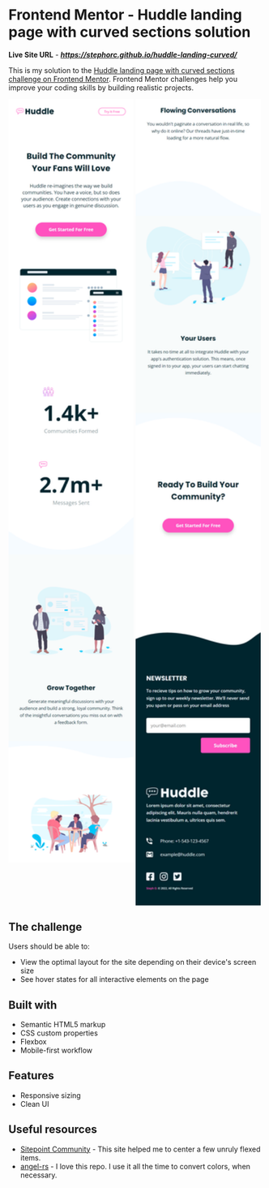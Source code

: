 # Frontend Mentor - Huddle landing page with curved sections solution

**Live Site URL** - ***https://stephorc.github.io/huddle-landing-curved/***

This is my solution to the [Huddle landing page with curved sections challenge on Frontend Mentor](https://www.frontendmentor.io/challenges/huddle-landing-page-with-curved-sections-5ca5ecd01e82137ec91a50f2). Frontend Mentor challenges help you improve your coding skills by building realistic projects.

<p float="left">
  <img
    align="top"
    src="design/Huddle-mobile-preview1.png"
    alt="Huddle mobile view preview - top half"
    width="49%"
  />
  <img
    align="top"
    src="design/Huddle-mobile-preview2.png"
    alt="Huddle mobile view preview - bottom half"
    width="49%"
  />
</p>
<!-- ![Huddle - Desktop Solution](https://github.com/stephorc/huddle-landing-curved/blob/main/design/Huddle-desktop.png) -->
<!-- ![Huddle -Tablet Solution](https://github.com/stephorc/huddle-landing-curved/blob/main/design/Huddle-tablet.png)
![Huddle - Mobile Solution](https://github.com/stephorc/huddle-landing-curved/blob/main/design/Huddle-mobile.png) -->

## The challenge

Users should be able to:

- View the optimal layout for the site depending on their device's screen size
- See hover states for all interactive elements on the page

## Built with

- Semantic HTML5 markup
- CSS custom properties
- Flexbox
- Mobile-first workflow

## Features

- Responsive sizing
- Clean UI

## Useful resources

- [Sitepoint Community](https://www.sitepoint.com/community/t/centering-image-inside-flexbox/287444/5) - This site helped me to center a few unruly flexed items.
- [angel-rs](https://angel-rs.github.io/css-color-filter-generator/) - I love this repo. I use it all the time to convert colors, when necessary.
